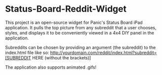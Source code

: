 Status-Board-Reddit-Widget
==========================

This project is an open-source widget for Panic's Status Board iPad application.  It pulls the top picture from any subreddit that a user chooses, styles, and displays it to be conveniently viewed in a 4x4 DIY panel in the application.

Subreddits can be chosen by providing an argument (the subreddit) to the index.html file like so:  http://yourdomain.com/reddit/index.html?subreddit=[SUBREDDIT HERE (without the brackets)]

The application also supports animated .gifs!
